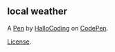 local weather
-------------


A [Pen](https://codepen.io/HalloCoding/pen/RMmjaM) by [HalloCoding](https://codepen.io/HalloCoding) on [CodePen](https://codepen.io).

[License](https://codepen.io/HalloCoding/pen/RMmjaM/license).